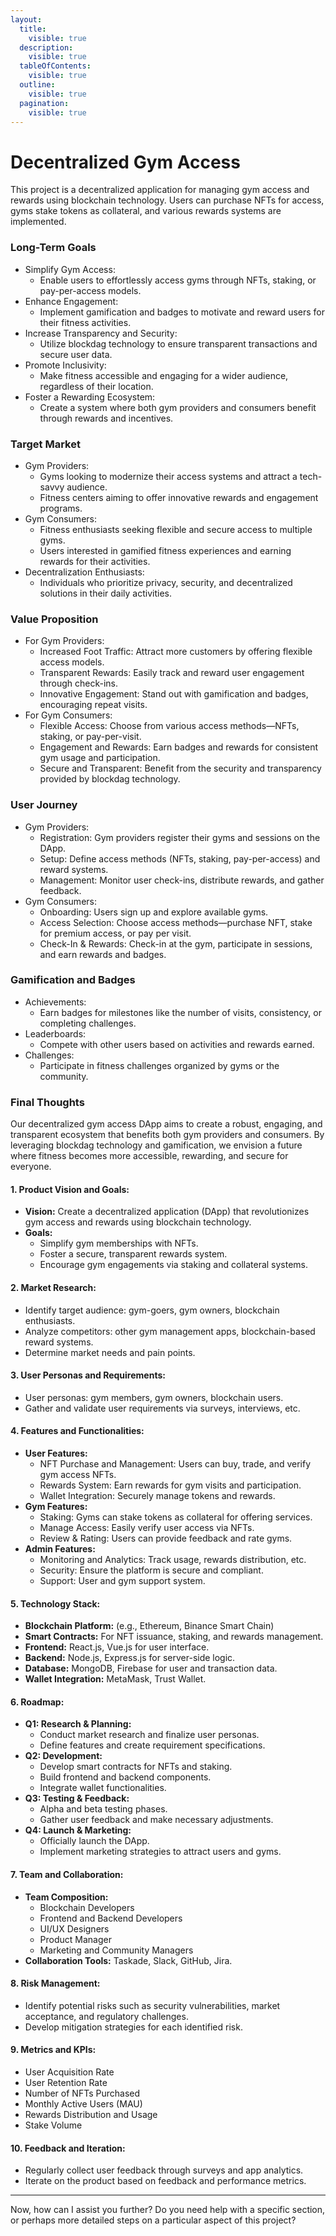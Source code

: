 ```yaml
---
layout:
  title:
    visible: true
  description:
    visible: true
  tableOfContents:
    visible: true
  outline:
    visible: true
  pagination:
    visible: true
---
```


# Decentralized Gym Access

This project is a decentralized application for managing gym access and rewards using blockchain technology. Users can purchase NFTs for access, gyms stake tokens as collateral, and various rewards systems are implemented.

### Long-Term Goals

* Simplify Gym Access:
  * Enable users to effortlessly access gyms through NFTs, staking, or pay-per-access models.
* Enhance Engagement:
  * Implement gamification and badges to motivate and reward users for their fitness activities.
* Increase Transparency and Security:
  * Utilize blockdag technology to ensure transparent transactions and secure user data.
* Promote Inclusivity:
  * Make fitness accessible and engaging for a wider audience, regardless of their location.
* Foster a Rewarding Ecosystem:
  * Create a system where both gym providers and consumers benefit through rewards and incentives.

### Target Market

* Gym Providers:
  * Gyms looking to modernize their access systems and attract a tech-savvy audience.
  * Fitness centers aiming to offer innovative rewards and engagement programs.
* Gym Consumers:
  * Fitness enthusiasts seeking flexible and secure access to multiple gyms.
  * Users interested in gamified fitness experiences and earning rewards for their activities.
* Decentralization Enthusiasts:
  * Individuals who prioritize privacy, security, and decentralized solutions in their daily activities.

### Value Proposition

* For Gym Providers:
  * Increased Foot Traffic: Attract more customers by offering flexible access models.
  * Transparent Rewards: Easily track and reward user engagement through check-ins.
  * Innovative Engagement: Stand out with gamification and badges, encouraging repeat visits.
* For Gym Consumers:
  * Flexible Access: Choose from various access methods—NFTs, staking, or pay-per-visit.
  * Engagement and Rewards: Earn badges and rewards for consistent gym usage and participation.
  * Secure and Transparent: Benefit from the security and transparency provided by blockdag technology.

### User Journey

* Gym Providers:
  * Registration: Gym providers register their gyms and sessions on the DApp.
  * Setup: Define access methods (NFTs, staking, pay-per-access) and reward systems.
  * Management: Monitor user check-ins, distribute rewards, and gather feedback.
* Gym Consumers:
  * Onboarding: Users sign up and explore available gyms.
  * Access Selection: Choose access methods—purchase NFT, stake for premium access, or pay per visit.
  * Check-In & Rewards: Check-in at the gym, participate in sessions, and earn rewards and badges.

### Gamification and Badges

* Achievements:
  * Earn badges for milestones like the number of visits, consistency, or completing challenges.
* Leaderboards:
  * Compete with other users based on activities and rewards earned.
* Challenges:
  * Participate in fitness challenges organized by gyms or the community.

### Final Thoughts

Our decentralized gym access DApp aims to create a robust, engaging, and transparent ecosystem that benefits both gym providers and consumers. By leveraging blockdag technology and gamification, we envision a future where fitness becomes more accessible, rewarding, and secure for everyone.

#### 1. **Product Vision and Goals:**

* **Vision:** Create a decentralized application (DApp) that revolutionizes gym access and rewards using blockchain technology.
* **Goals:**
  * Simplify gym memberships with NFTs.
  * Foster a secure, transparent rewards system.
  * Encourage gym engagements via staking and collateral systems.

#### 2. **Market Research:**

* Identify target audience: gym-goers, gym owners, blockchain enthusiasts.
* Analyze competitors: other gym management apps, blockchain-based reward systems.
* Determine market needs and pain points.

#### 3. **User Personas and Requirements:**

* User personas: gym members, gym owners, blockchain users.
* Gather and validate user requirements via surveys, interviews, etc.

#### 4. **Features and Functionalities:**

* **User Features:**
  * NFT Purchase and Management: Users can buy, trade, and verify gym access NFTs.
  * Rewards System: Earn rewards for gym visits and participation.
  * Wallet Integration: Securely manage tokens and rewards.
* **Gym Features:**
  * Staking: Gyms can stake tokens as collateral for offering services.
  * Manage Access: Easily verify user access via NFTs.
  * Review & Rating: Users can provide feedback and rate gyms.
* **Admin Features:**
  * Monitoring and Analytics: Track usage, rewards distribution, etc.
  * Security: Ensure the platform is secure and compliant.
  * Support: User and gym support system.

#### 5. **Technology Stack:**

* **Blockchain Platform:** (e.g., Ethereum, Binance Smart Chain)
* **Smart Contracts:** For NFT issuance, staking, and rewards management.
* **Frontend:** React.js, Vue.js for user interface.
* **Backend:** Node.js, Express.js for server-side logic.
* **Database:** MongoDB, Firebase for user and transaction data.
* **Wallet Integration:** MetaMask, Trust Wallet.

#### 6. **Roadmap:**

* **Q1: Research & Planning:**
  * Conduct market research and finalize user personas.
  * Define features and create requirement specifications.
* **Q2: Development:**
  * Develop smart contracts for NFTs and staking.
  * Build frontend and backend components.
  * Integrate wallet functionalities.
* **Q3: Testing & Feedback:**
  * Alpha and beta testing phases.
  * Gather user feedback and make necessary adjustments.
* **Q4: Launch & Marketing:**
  * Officially launch the DApp.
  * Implement marketing strategies to attract users and gyms.

#### 7. **Team and Collaboration:**

* **Team Composition:**
  * Blockchain Developers
  * Frontend and Backend Developers
  * UI/UX Designers
  * Product Manager
  * Marketing and Community Managers
* **Collaboration Tools:** Taskade, Slack, GitHub, Jira.

#### 8. **Risk Management:**

* Identify potential risks such as security vulnerabilities, market acceptance, and regulatory challenges.
* Develop mitigation strategies for each identified risk.

#### 9. **Metrics and KPIs:**

* User Acquisition Rate
* User Retention Rate
* Number of NFTs Purchased
* Monthly Active Users (MAU)
* Rewards Distribution and Usage
* Stake Volume

#### 10. **Feedback and Iteration:**

* Regularly collect user feedback through surveys and app analytics.
* Iterate on the product based on feedback and performance metrics.

***

Now, how can I assist you further? Do you need help with a specific section, or perhaps more detailed steps on a particular aspect of this project?
